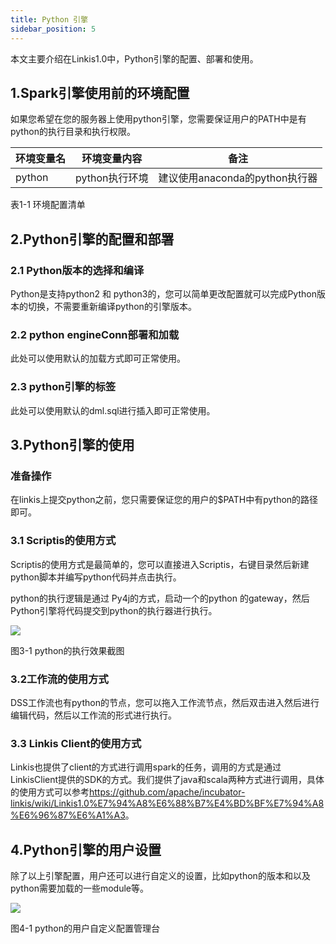 ```yaml
---
title: Python 引擎
sidebar_position: 5
---
```


本文主要介绍在Linkis1.0中，Python引擎的配置、部署和使用。

## 1.Spark引擎使用前的环境配置

如果您希望在您的服务器上使用python引擎，您需要保证用户的PATH中是有python的执行目录和执行权限。

| 环境变量名 | 环境变量内容    | 备注                           |
|------------|-----------------|--------------------------------|
| python     | python执行环境  | 建议使用anaconda的python执行器 |

表1-1 环境配置清单

## 2.Python引擎的配置和部署

### 2.1 Python版本的选择和编译

Python是支持python2 和
python3的，您可以简单更改配置就可以完成Python版本的切换，不需要重新编译python的引擎版本。

### 2.2 python engineConn部署和加载

此处可以使用默认的加载方式即可正常使用。

### 2.3 python引擎的标签

此处可以使用默认的dml.sql进行插入即可正常使用。

## 3.Python引擎的使用

### 准备操作

在linkis上提交python之前，您只需要保证您的用户的\$PATH中有python的路径即可。

### 3.1 Scriptis的使用方式

Scriptis的使用方式是最简单的，您可以直接进入Scriptis，右键目录然后新建python脚本并编写python代码并点击执行。

python的执行逻辑是通过 Py4j的方式，启动一个的python
的gateway，然后Python引擎将代码提交到python的执行器进行执行。

![](/Images-zh/EngineUsage/python-run.png)

图3-1 python的执行效果截图

### 3.2工作流的使用方式

DSS工作流也有python的节点，您可以拖入工作流节点，然后双击进入然后进行编辑代码，然后以工作流的形式进行执行。

### 3.3 Linkis Client的使用方式

Linkis也提供了client的方式进行调用spark的任务，调用的方式是通过LinkisClient提供的SDK的方式。我们提供了java和scala两种方式进行调用，具体的使用方式可以参考<https://github.com/apache/incubator-linkis/wiki/Linkis1.0%E7%94%A8%E6%88%B7%E4%BD%BF%E7%94%A8%E6%96%87%E6%A1%A3>。

## 4.Python引擎的用户设置

除了以上引擎配置，用户还可以进行自定义的设置，比如python的版本和以及python需要加载的一些module等。

![](/Images-zh/EngineUsage/jdbc-conf.png)

图4-1 python的用户自定义配置管理台
